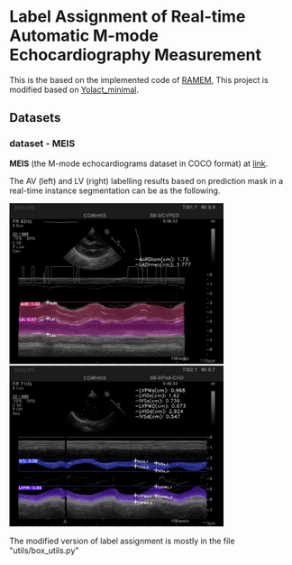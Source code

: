 # Label Assignment of Real-time Automatic M-mode Echocardiography Measurement


This is the based on the implemented code of [RAMEM](https://arxiv.org/pdf/2308.07717.pdf), This project is modified based on [Yolact_minimal](https://github.com/feiyuhuahuo/Yolact_minimal/tree/master).
## Datasets

### dataset - MEIS
**MEIS** (the M-mode echocardiograms dataset in COCO format) at [link](https://drive.google.com/drive/folders/1Ve3UC9pP-FO5wN5MLB9OiKBAs7xAGkeN?usp=sharing).


The AV (left) and LV (right) labelling results based on prediction mask in a real-time instance segmentation can be as the following.

<img src="./readmematerials/av_I1005IM_0013_crop_upanet80_v2.jpg" width="380">
<img src="./readmematerials/lv_I1028IM_0011_crop_upanet80_v2.jpg" width="380">


The modified version of label assignment is mostly in the file "utils/box_utils.py"
